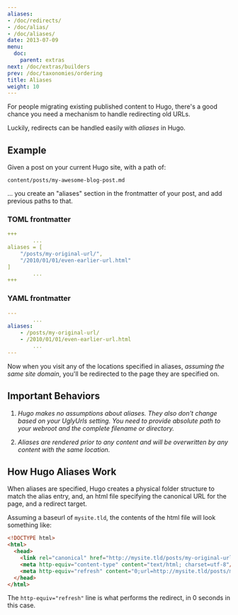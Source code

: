 ```yaml
---
aliases:
- /doc/redirects/
- /doc/alias/
- /doc/aliases/
date: 2013-07-09
menu:
  doc:
    parent: extras
next: /doc/extras/builders
prev: /doc/taxonomies/ordering
title: Aliases
weight: 10
---
```


For people migrating existing published content to Hugo, there's a good chance you need a mechanism to handle redirecting old URLs.

Luckily, redirects can be handled easily with _aliases_ in Hugo.

## Example

Given a post on your current Hugo site, with a path of:

``content/posts/my-awesome-blog-post.md``

... you create an "aliases" section in the frontmatter of your post, and add previous paths to that.

### TOML frontmatter

~~~yaml
+++
        ...
aliases = [
    "/posts/my-original-url/",
    "/2010/01/01/even-earlier-url.html"
]
        ...
+++
~~~

### YAML frontmatter

~~~yaml
---
        ...
aliases:
    - /posts/my-original-url/
    - /2010/01/01/even-earlier-url.html
        ...
---
~~~

Now when you visit any of the locations specified in aliases, _assuming the same site domain_, you'll be redirected to the page they are specified on.

## Important Behaviors

1. *Hugo makes no assumptions about aliases. They also don't change based
on your UglyUrls setting. You need to provide absolute path to your webroot and the
complete filename or directory.*

2. *Aliases are rendered prior to any content and will be overwritten by
any content with the same location.*

## How Hugo Aliases Work

When aliases are specified, Hugo creates a physical folder structure to match the alias entry, and, an html file specifying the canonical URL for the page, and a redirect target.

Assuming a baseurl of `mysite.tld`, the contents of the html file will look something like:

~~~html
<!DOCTYPE html>
<html>
  <head>
    <link rel="canonical" href="http://mysite.tld/posts/my-original-url"/>
    <meta http-equiv="content-type" content="text/html; charset=utf-8"/>
    <meta http-equiv="refresh" content="0;url=http://mysite.tld/posts/my-original-url"/>
  </head>
</html>
~~~

The `http-equiv="refresh"` line is what performs the redirect, in 0 seconds in this case.
